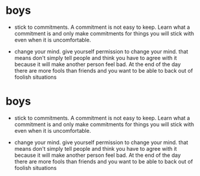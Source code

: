 # boys

- stick to commitments. A commitment is not easy to keep. Learn what a commitment is and only make commitments for things you will stick with even when it is uncomfortable.

- change your mind. give yourself permission to change your mind. that means don't simply tell people and think you have to agree with it because it will make another person feel bad. At the end of the day there are more fools than friends and you want to be able to back out of foolish situations

# boys

- stick to commitments. A commitment is not easy to keep. Learn what a commitment is and only make commitments for things you will stick with even when it is uncomfortable.

- change your mind. give yourself permission to change your mind. that means don't simply tell people and think you have to agree with it because it will make another person feel bad. At the end of the day there are more fools than friends and you want to be able to back out of foolish situations

